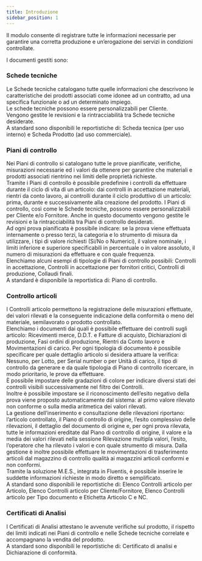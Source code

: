 ```yaml
---
title: Introduzione
sidebar_position: 1
---
```


Il modulo consente di registrare tutte le informazioni necessarie per garantire una corretta produzione e un’erogazione dei servizi in condizioni controllate.   


I documenti gestiti sono:   

### Schede tecniche
Le Schede tecniche catalogano tutte quelle informazioni che descrivono le caratteristiche dei prodotti associati come idonee ad un contratto, ad una specifica funzionale o ad un determinato impiego.   
Le schede tecniche possono essere personalizzabili per Cliente.   
Vengono gestite le revisioni e la rintracciabilità tra Schede tecniche desiderate.   
A standard sono disponibili le reportistiche di: Scheda tecnica (per uso interno) e Scheda Prodotto (ad uso commerciale).   

### Piani di controllo
Nei Piani di controllo si catalogano tutte le prove pianificate, verifiche, misurazioni necessarie ed i valori da ottenere per garantire che materiali e prodotti associati rientrino nei limiti delle proprietà richieste.   
Tramite i Piani di controllo è possibile predefinire i controlli da effettuare durante il ciclo di vita di un articolo: dai controlli in accettazione materiali, rientri da conto lavoro, ai controlli durante il ciclo produttivo di un articolo: prima, durante e successivamente alla creazione del prodotto.
I Piani di controllo, così come le Schede tecniche, possono essere personalizzabili per Cliente e/o Fornitore. Anche in questo documento vengono gestite le revisioni e la rintracciabilità tra Piani di controllo desiderati.   
Ad ogni prova pianificata è possibile indicare: se la prova viene effettuata internamente o presso terzi, la categoria e lo strumento di misura da utilizzare, i tipi di valore richiesti (Si/No o Numerici), il valore nominale, i limiti inferiore e superiore specificabili in percentuale o in valore assoluto, il numero di misurazioni da effettuare e con quale frequenza.   
Elenchiamo alcuni esempi di tipologie di Piani di controllo possibili: Controlli in accettazione, Controlli in accettazione per fornitori critici, Controlli di produzione, Collaudi finali.   
A standard è disponibile la reportistica di: Piano di controllo.   

### Controllo articoli
I Controlli articolo permettono la registrazione delle misurazioni effettuate, dei valori rilevati e la conseguente indicazione della conformità o meno del materiale, semilavorato o prodotto controllato.   
Elenchiamo i documenti dai quali è possibile effettuare dei controlli sugli articolo: Ricevimenti merce, D.D.T. e Fatture di acquisto, Dichiarazioni di produzione, Fasi ordini di produzione, Rientri da Conto lavoro e Movimentazioni di carico. Per ogni tipologia di documento è possibile specificare per quale dettaglio articolo si desidera attuare la verifica: Nessuno, per Lotto, per Serial number o per Unità di carico, il tipo di controllo da generare e da quale tipologia di Piano di controllo ricercare, in modo prioritario, le prove da effettuare.   
È possibile impostare delle gradazioni di colore per indicare diversi stati dei controlli visibili successivamente nel filtro dei Controlli.   
Inoltre è possibile impostare se il riconoscimento dell’esito negativo della prova viene proposto automaticamente dal sistema: al primo valore rilevato non conforme o sulla media aritmetica dei valori rilevati.   
La gestione dell’inserimento e consultazione delle rilevazioni riportano: l’articolo controllato, il Piano di controllo di origine, l’esito complessivo delle rilevazioni, il dettaglio del documento di origine e, per ogni prova rilevata, tutte le informazioni ereditate dal Piano di controllo di origine, il valore e la media dei valori rilevati nella sessione Rilevazione multipla valori, l’esito, l’operatore che ha rilevato i valori e con quale strumento di misura. Dalla gestione è inoltre possibile effettuare le movimentazioni di trasferimento articoli dal magazzino di controllo qualità ai magazzini articoli conformi e non conformi.   
Tramite la soluzione M.E.S., integrata in Fluentis, è possibile inserire le suddette informazioni richieste in modo diretto e semplificato.   
A standard sono disponibili le reportistiche di: Elenco Controlli articolo per Articolo, Elenco Controlli articolo per Cliente/Fornitore, Elenco Controlli articolo per Tipo documento e Etichetta Articolo C e NC.   

### Certificati di Analisi
I Certificati di Analisi attestano le avvenute verifiche sul prodotto, il rispetto dei limiti indicati nei Piani di controllo e nelle Schede tecniche correlate e accompagnano la vendita del prodotto.   
A standard sono disponibili le reportistiche di: Certificato di analisi e Dichiarazione di conformità.   
